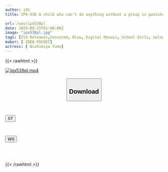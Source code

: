 ```yaml
---
author: j91
title: IPX-538 A child who can't do anything without a group is punished with creampie after confirming pregnancy. In return for disrupting class, the disgusting homeroom teacher is impregnated with special thick semen and raped. Yume Nishimiya

url: /was/ipx538pl
date: 2020-09-25T01:00:00Z
image: "ipx538pl.jpg"
tags: [Old Releases,Censored, Blow, Digital Mosaic, School Girls, Solowork, Squirting]
maker: [ IDEA POCKET]
actress: [ Nishimiya Yume]
---
```



{{< rawhtml >}}

<div class="video" data-videoid="lgXoaVwrPXS7qPq">
    <a href="javascript:;">
        <img src="/was/ipx538pl/ipx538pl.jpg" width="WIDTH" height="HEIGHT" alt="ipx538pl.mp4" loading="lazy">
    </a>
</div>

<script type="text/javascript" src="https://j91.asia/asset/on-demand-st.js"></script>

<br>
  <link rel="stylesheet" href="https://j91.asia/asset/bs5.css">
  
  <center>
  <button class="btn btn-primary" type="button" data-bs-toggle="collapse" data-bs-target=".multi-collapse" aria-expanded="false" aria-controls="multiCollapseExample1 multiCollapseExample2"><h2>Download</h2></button></center>
</p>
<div class="row">
  <div class="col">
    <div class="collapse multi-collapse" id="multiCollapseExample1">
      <div class="card card-body">
	      	      <br>
<div class="buttons">  
<p><a href="https://streamtape.to/v/lgXoaVwrPXS7qPq" target="_blank"><button class="btn-hover color-3"><i class="fa fa-download"></i> ST</button></a></p></div>
    </div>
  </div>
</div>
  <div class="col">
    <div class="collapse multi-collapse" id="multiCollapseExample2">
      <div class="card card-body">
	      <br>
<div class="buttons">
<p><a href="https://wolfstream.tv/ot0e0ocd3he5" target="_blank"><button class="btn-hover color-8"><i class="fa fa-download"></i> WS</button></a></p></div>
<br><br>
      </div>
    </div>
  </div>
</div>

{{< /rawhtml >}}